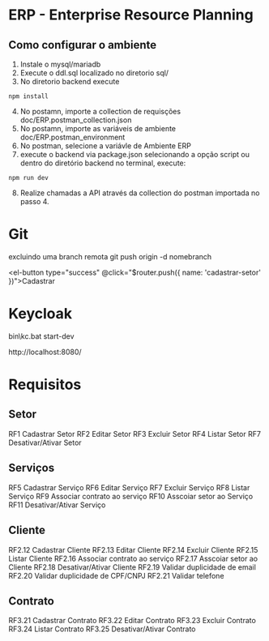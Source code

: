 # ERP - Enterprise Resource Planning

## Como configurar o ambiente

1. Instale o mysql/mariadb
2. Execute o ddl.sql localizado no diretorio sql/
3. No diretorio backend execute

```shell
npm install
```

4. No postamn, importe a collection de requisções doc/ERP.postman_collection.json
5. No postamn, importe as variáveis de ambiente doc/ERP.postman_environment
6. No postman, selecione a variávle de Ambiente ERP
7. execute o backend via package.json selecionando a opção script ou dentro do diretório backend no terminal, execute:

```shell
npm run dev
```

8. Realize chamadas a API através da collection do postman importada no passo 4.


# Git
excluindo uma branch remota
git push origin -d nomebranch


<el-button type="success" @click="$router.push({ name: 'cadastrar-setor' })">Cadastrar</el-button>


# Keycloak
 bin\kc.bat start-dev

http://localhost:8080/


# Requisitos

## Setor 
RF1 Cadastrar Setor
RF2 Editar Setor
RF3 Excluir Setor
RF4 Listar Setor
RF7 Desativar/Ativar Setor

## Serviços
RF5 Cadastrar Serviço
RF6 Editar Serviço
RF7 Excluir Serviço
RF8 Listar Serviço
RF9 Associar contrato ao serviço
RF10 Asscoiar setor ao Serviço
RF11 Desativar/Ativar Serviço

## Cliente
RF2.12 Cadastrar Cliente
RF2.13 Editar Cliente
RF2.14 Excluir Cliente
RF2.15 Listar Cliente
RF2.16 Associar contrato ao serviço
RF2.17 Asscoiar setor ao Cliente
RF2.18 Desativar/Ativar Cliente
RF2.19 Validar duplicidade de email
RF2.20 Validar duplicidade de CPF/CNPJ
RF2.21 Validar telefone

## Contrato 
RF3.21 Cadastrar Contrato
RF3.22 Editar Contrato
RF3.23 Excluir Contrato
RF3.24 Listar Contrato
RF3.25 Desativar/Ativar Contrato